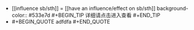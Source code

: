 - [[influence sb/sth]] = [[have an influence/effect on sb/sth]]
  background-color:: #533e7d
  #+BEGIN_TIP
  详细请点击进入查看
  #+END_TIP
-
  #+BEGIN_QUOTE
  adfdfa
  #+END_QUOTE